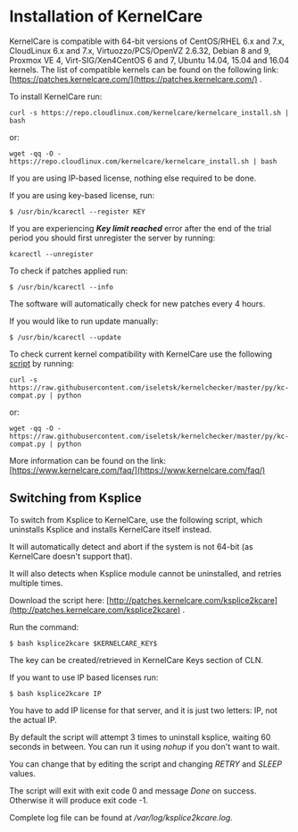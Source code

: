 # Installation of KernelCare

KernelCare is compatible with 64-bit versions of CentOS/RHEL 6.x and 7.x, CloudLinux 6.x and 7.x, Virtuozzo/PCS/OpenVZ 2.6.32, Debian 8 and 9, Proxmox VE 4, Virt-SIG/Xen4CentOS 6 and 7, Ubuntu 14.04, 15.04 and 16.04 kernels. The list of compatible kernels can be found on the following link: [https://patches.kernelcare.com/](https://patches.kernelcare.com/) .

To install KernelCare run:

```
curl -s https://repo.cloudlinux.com/kernelcare/kernelcare_install.sh | bash
```

or:

```
wget -qq -O - https://repo.cloudlinux.com/kernelcare/kernelcare_install.sh | bash
```

If you are using IP-based license, nothing else required to be done.

If you are using key-based license, run:

```
$ /usr/bin/kcarectl --register KEY
```

If you are experiencing **_Key limit reached_** error after the end of the trial period you should first unregister the server by running:

```
kcarectl --unregister
```

To check if patches applied run:

```
$ /usr/bin/kcarectl --info
```

The software will automatically check for new patches every 4 hours.

If you would like to run update manually:

```
$ /usr/bin/kcarectl --update
```

To check current kernel compatibility with KernelCare use the following [script](https://raw.githubusercontent.com/iseletsk/kernelchecker/master/py/kc-compat.py) by running:

```
curl -s https://raw.githubusercontent.com/iseletsk/kernelchecker/master/py/kc-compat.py | python
```

or:

```
wget -qq -O - https://raw.githubusercontent.com/iseletsk/kernelchecker/master/py/kc-compat.py | python
```

More information can be found on the link: [https://www.kernelcare.com/faq/](https://www.kernelcare.com/faq/)

## Switching from Ksplice


To switch from Ksplice to KernelCare,  use the following script, which uninstalls Ksplice and installs KernelCare itself instead.

It will automatically detect and abort if the system is not 64-bit (as KernelCare doesn't support that).

It will also detects when Ksplice module cannot be uninstalled, and retries multiple times.

Download the script here: [http://patches.kernelcare.com/ksplice2kcare](http://patches.kernelcare.com/ksplice2kcare) .

Run the command:

```
$ bash ksplice2kcare $KERNELCARE_KEY$
```

The key can be created/retrieved in KernelCare Keys section of CLN.

If you want to use IP based licenses run:

```
$ bash ksplice2kcare IP
```

You have to add IP license for that server, and it is just two letters: IP, not the actual IP.

By default the script will attempt 3 times to uninstall ksplice, waiting 60 seconds in between. You can run it using _nohup_ if you don't want to wait.

You can change that by editing the script and changing _RETRY_ and _SLEEP_ values.

The script will exit with exit code 0 and message _Done_ on success. Otherwise it will produce exit code -1.

Complete log file can be found at _/var/log/ksplice2kcare.log._

